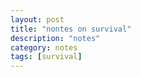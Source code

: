 ```yaml
---
layout: post
title: "nontes on survival"
description: "notes"
category: notes
tags: [survival]
---
```

<object classid="clsid:CA8A9780-280D-11CF-A24D-444553540000" width="990" height="700" border="0" top="-10" name="pdf"> 
<param name="toolbar" value="false">
<param name="_Version" value="65539">
<param name="_ExtentX" value="20108">
<param name="_ExtentY" value="10866">
<param name="_StockProps" value="0">
<param name="SRC" value="https://raw.githubusercontent.com/zkwang2014/zkwang2014.github.io/master/documents/2014Fall PHC 6001 Principles of Epidemiology in Public Health.pdf">

<embed name="plugin" src="https://raw.githubusercontent.com/zkwang2014/zkwang2014.github.io/master/documents/2014Fall PHC 6001 Principles of Epidemiology in Public Health.pdf" type="application/pdf" width="976" height="1000">
</object>